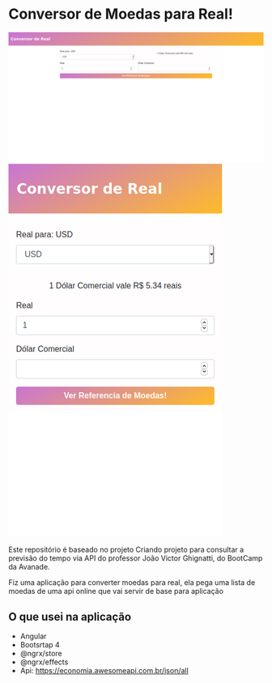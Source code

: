 # Conversor de Moedas para Real!

![desktop](src/docs/desktop.png)
![moblie](src/docs/moblie.png)

Este repositório é baseado no projeto Criando projeto para consultar a previsão do tempo via API do professor João Victor Ghignatti, do BootCamp da Avanade.
	
Fiz uma aplicação para converter moedas para real, ela pega uma lista de moedas de uma api online que vai servir de base para aplicação

## O que usei na aplicação

 - Angular
 - Bootsrtap 4
 - @ngrx/store
 - @ngrx/effects
 - Api: https://economia.awesomeapi.com.br/json/all

